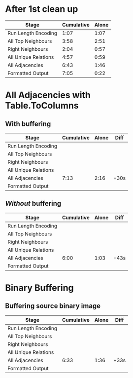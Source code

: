 # After 1st clean up

| Stage         | Cumulative | Alone |
|----------------------|------|------|
| Run Length Encoding  | 1:07 | 1:07 |
| All Top Neighbours   | 3:58 | 2:51 |
| Right Neighbours     | 2:04 | 0:57 |
| All Unique Relations | 4:57 | 0:59 |
| All Adjacencies      | 6:43 | 1:46 |
| Formatted Output     | 7:05 | 0:22 |


# All Adjacencies with Table.ToColumns 

## With buffering

| Stage         | Cumulative | Alone | Diff |
|----------------------|------|------|------|
| Run Length Encoding  |  |  |
| All Top Neighbours   |  |  |
| Right Neighbours     |  |  |
| All Unique Relations |  |  |
| All Adjacencies      | 7:13 | 2:16 | +30s
| Formatted Output     |  |  |

## _Without_ buffering

| Stage         | Cumulative | Alone | Diff |
|----------------------|------|------|------|
| Run Length Encoding  |  |  |
| All Top Neighbours   |  |  |
| Right Neighbours     |  |  |
| All Unique Relations |  |  |
| All Adjacencies      | 6:00 | 1:03 | -43s
| Formatted Output     |  |  |

# Binary Buffering

## Buffering source binary image

| Stage         | Cumulative | Alone | Diff |
|----------------------|------|------|------|
| Run Length Encoding  |  |  |
| All Top Neighbours   |  |  |
| Right Neighbours     |  |  |
| All Unique Relations |  |  |
| All Adjacencies      | 6:33 | 1:36 | +33s
| Formatted Output     |  |  |
